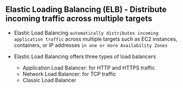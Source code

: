 ## Elastic Loading Balancing (ELB) - Distribute incoming traffic across multiple targets

- Elastic Load Balancing `automatically distributes incoming application traffic` across multiple targets such as EC2 instances, containers, or IP addresses `in one or more Availability Zones`

- Elastic Load Balancing offers three types of load balancers
  - Application Load Balancer: for HTTP and HTTPS traffic
  - Network Load Balancer: for TCP traffic
  - Classic Load Balancer
